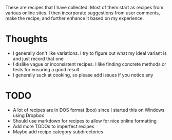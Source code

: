 These are recipes that I have collected. Most of them start as recipes from
various online sites. I then incorporate suggestions from user comments, make
the recipe, and further enhance it based on my experience.

Thoughts
========

* I generally don't like variations. I try to figure out what my ideal variant
  is and just record that one
* I dislike vague or inconsistent recipes. I like finding concrete methods or
  tests for ensuring a good result
* I generally suck at cooking, so please add issues if you notice any

TODO
====

* A lot of recipes are in DOS format (boo) since I started this on Windows using Dropbox
* Should use markdown for recipes to allow for nice online formatting
* Add more TODOs to imperfect recipes
* Maybe add recipe category subdirectories
